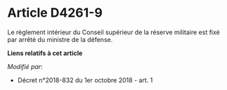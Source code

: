 # Article D4261-9

Le règlement intérieur du Conseil supérieur de la réserve militaire est fixé par arrêté du ministre de la défense.

**Liens relatifs à cet article**

_Modifié par_:

  - Décret n°2018-832 du 1er octobre 2018 - art. 1
